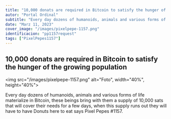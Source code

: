 ```yaml
---
title: "10,000 donats are required in Bitcoin to satisfy the hunger of the growing population"
autor: "Portal Ordinal"
subtitle: "Every day dozens of humanoids, animals and various forms of life materialize in Bitcoin, these beings bring with them a supply of 10,000 sats that will cover their needs for a few days, when this supply runs out they will have to have Donuts here to eat says Pixel Pepes #1157."
date: "Marz 11, 2023"
cover_image: "/images/pixelpepe-1157.png"
identificacion: "pp1157request"
tags: ["PixelPepes1157"]
---
```


## 10,000 donats are required in Bitcoin to satisfy the hunger of the growing population

<img src="/images/pixelpepe-1157.png" alt="Foto", width="40%", height="40%">


Every day dozens of humanoids, animals and various forms of life materialize in Bitcoin, these beings bring with them a supply of 10,000 sats that will cover their needs for a few days, when this supply runs out they will have to have Donuts here to eat says Pixel Pepes #1157.
